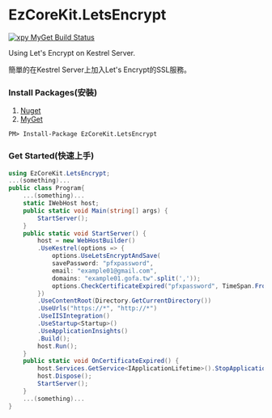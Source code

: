 ﻿EzCoreKit.LetsEncrypt
=====
[![xpy MyGet Build Status](https://www.myget.org/BuildSource/Badge/xpy?identifier=9e998e97-5cd7-475e-bf52-1c1ffed913f4)](https://www.myget.org/)

Using Let's Encrypt on Kestrel Server.

簡單的在Kestrel Server上加入Let's Encrypt的SSL服務。

### Install Packages(安裝)
1. [Nuget](https://www.nuget.org/packages/EzCoreKit.Markdown)
2. [MyGet](https://www.myget.org/feed/xpy/package/nuget/EzCoreKit.Markdown)
```
PM> Install-Package EzCoreKit.LetsEncrypt
```

### Get Started(快速上手)
```csharp
using EzCoreKit.LetsEncrypt;
...(something)...
public class Program{
    ...(something)...
    static IWebHost host;
    public static void Main(string[] args) {
        StartServer();
    }
    public static void StartServer() {
        host = new WebHostBuilder()
        .UseKestrel(options => {
            options.UseLetsEncryptAndSave(
            savePassword: "pfxpassword",
            email: "example01@gmail.com",
            domains: "example01.gofa.tw".split(','));
            options.CheckCertificateExpired("pfxpassword", TimeSpan.FromMinutes(30), OnCertificateExpired);
        })
        .UseContentRoot(Directory.GetCurrentDirectory())
        .UseUrls("https://*", "http://*")
        .UseIISIntegration()
        .UseStartup<Startup>()
        .UseApplicationInsights()
        .Build();
        host.Run();
    }
    public static void OnCertificateExpired() {
        host.Services.GetService<IApplicationLifetime>().StopApplication();
        host.Dispose();
        StartServer();
    }
    ...(something)...
}
```